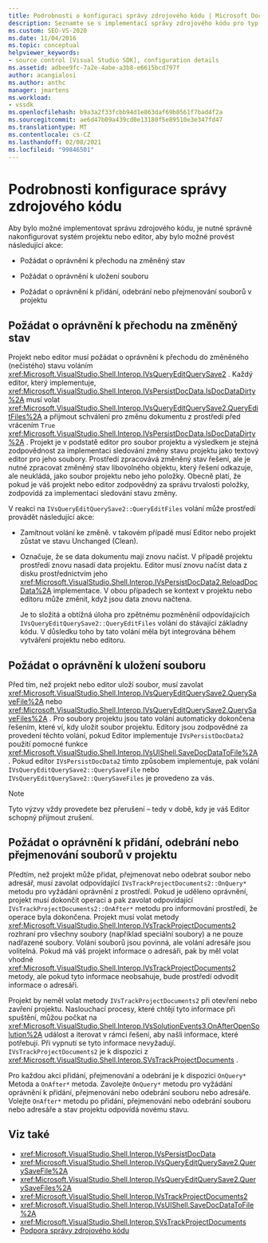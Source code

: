 ```yaml
---
title: Podrobnosti o konfiguraci správy zdrojového kódu | Microsoft Docs
description: Seznamte se s implementací správy zdrojového kódu pro typ projektu v aplikaci Visual Studio, který zahrnuje konfiguraci systému projektu nebo editoru pro vyžádání oprávnění.
ms.custom: SEO-VS-2020
ms.date: 11/04/2016
ms.topic: conceptual
helpviewer_keywords:
- source control [Visual Studio SDK], configuration details
ms.assetid: adbee9fc-7a2e-4abe-a3b8-e6615bcd797f
author: acangialosi
ms.author: anthc
manager: jmartens
ms.workload:
- vssdk
ms.openlocfilehash: b9a3a2f33fcbb94d1e863daf69b8561f7bad4f2a
ms.sourcegitcommit: ae6d47b09a439cd0e13180f5e89510e3e347fd47
ms.translationtype: MT
ms.contentlocale: cs-CZ
ms.lasthandoff: 02/08/2021
ms.locfileid: "99846501"
---
```

# <a name="source-control-configuration-details"></a>Podrobnosti konfigurace správy zdrojového kódu
Aby bylo možné implementovat správu zdrojového kódu, je nutné správně nakonfigurovat systém projektu nebo editor, aby bylo možné provést následující akce:

- Požádat o oprávnění k přechodu na změněný stav

- Požádat o oprávnění k uložení souboru

- Požádat o oprávnění k přidání, odebrání nebo přejmenování souborů v projektu

## <a name="request-permission-to-transition-to-changed-state"></a>Požádat o oprávnění k přechodu na změněný stav
 Projekt nebo editor musí požádat o oprávnění k přechodu do změněného (nečistého) stavu voláním <xref:Microsoft.VisualStudio.Shell.Interop.IVsQueryEditQuerySave2> . Každý editor, který implementuje, <xref:Microsoft.VisualStudio.Shell.Interop.IVsPersistDocData.IsDocDataDirty%2A> musí volat <xref:Microsoft.VisualStudio.Shell.Interop.IVsQueryEditQuerySave2.QueryEditFiles%2A> a přijmout schválení pro změnu dokumentu z prostředí před vrácením `True` <xref:Microsoft.VisualStudio.Shell.Interop.IVsPersistDocData.IsDocDataDirty%2A> . Projekt je v podstatě editor pro soubor projektu a výsledkem je stejná zodpovědnost za implementaci sledování změny stavu projektu jako textový editor pro jeho soubory. Prostředí zpracovává změněný stav řešení, ale je nutné zpracovat změněný stav libovolného objektu, který řešení odkazuje, ale neukládá, jako soubor projektu nebo jeho položky. Obecně platí, že pokud je váš projekt nebo editor zodpovědný za správu trvalosti položky, zodpovídá za implementaci sledování stavu změny.

 V reakci na `IVsQueryEditQuerySave2::QueryEditFiles` volání může prostředí provádět následující akce:

- Zamítnout volání ke změně. v takovém případě musí Editor nebo projekt zůstat ve stavu Unchanged (Clean).

- Označuje, že se data dokumentu mají znovu načíst. V případě projektu prostředí znovu nasadí data projektu. Editor musí znovu načíst data z disku prostřednictvím jeho <xref:Microsoft.VisualStudio.Shell.Interop.IVsPersistDocData2.ReloadDocData%2A> implementace. V obou případech se kontext v projektu nebo editoru může změnit, když jsou data znovu načtena.

  Je to složitá a obtížná úloha pro zpětnému pozměněníí odpovídajících `IVsQueryEditQuerySave2::QueryEditFiles` volání do stávající základny kódu. V důsledku toho by tato volání měla být integrována během vytváření projektu nebo editoru.

## <a name="request-permission-to-save-a-file"></a>Požádat o oprávnění k uložení souboru
 Před tím, než projekt nebo editor uloží soubor, musí zavolat <xref:Microsoft.VisualStudio.Shell.Interop.IVsQueryEditQuerySave2.QuerySaveFile%2A> nebo <xref:Microsoft.VisualStudio.Shell.Interop.IVsQueryEditQuerySave2.QuerySaveFiles%2A> . Pro soubory projektu jsou tato volání automaticky dokončena řešením, které ví, kdy uložit soubor projektu. Editory jsou zodpovědné za provedení těchto volání, pokud Editor implementuje `IVsPersistDocData2` použití pomocné funkce <xref:Microsoft.VisualStudio.Shell.Interop.IVsUIShell.SaveDocDataToFile%2A> . Pokud editor `IVsPersistDocData2` tímto způsobem implementuje, pak volání `IVsQueryEditQuerySave2::QuerySaveFile` nebo `IVsQueryEditQuerySave2::QuerySaveFiles` je provedeno za vás.

> [!NOTE]
> Tyto výzvy vždy provedete bez přerušení – tedy v době, kdy je váš Editor schopný přijmout zrušení.

## <a name="request-permission-to-add-remove-or-rename-files-in-the-project"></a>Požádat o oprávnění k přidání, odebrání nebo přejmenování souborů v projektu
 Předtím, než projekt může přidat, přejmenovat nebo odebrat soubor nebo adresář, musí zavolat odpovídající `IVsTrackProjectDocuments2::OnQuery*` metodu pro vyžádání oprávnění z prostředí. Pokud je uděleno oprávnění, projekt musí dokončit operaci a pak zavolat odpovídající `IVsTrackProjectDocuments2::OnAfter*` metodu pro informování prostředí, že operace byla dokončena. Projekt musí volat metody <xref:Microsoft.VisualStudio.Shell.Interop.IVsTrackProjectDocuments2> rozhraní pro všechny soubory (například speciální soubory) a ne pouze nadřazené soubory. Volání souborů jsou povinná, ale volání adresáře jsou volitelná. Pokud má váš projekt informace o adresáři, pak by měl volat vhodné <xref:Microsoft.VisualStudio.Shell.Interop.IVsTrackProjectDocuments2> metody, ale pokud tyto informace neobsahuje, bude prostředí odvodit informace o adresáři.

 Projekt by neměl volat metody `IVsTrackProjectDocuments2` při otevření nebo zavření projektu. Naslouchací procesy, které chtějí tyto informace při spuštění, můžou počkat na <xref:Microsoft.VisualStudio.Shell.Interop.IVsSolutionEvents3.OnAfterOpenSolution%2A> událost a iterovat v rámci řešení, aby našli informace, které potřebují. Při vypnutí se tyto informace nevyžadují. `IVsTrackProjectDocuments2` je k dispozici z <xref:Microsoft.VisualStudio.Shell.Interop.SVsTrackProjectDocuments> .

 Pro každou akci přidání, přejmenování a odebrání je k dispozici `OnQuery*` Metoda a `OnAfter*` metoda. Zavolejte `OnQuery*` metodu pro vyžádání oprávnění k přidání, přejmenování nebo odebrání souboru nebo adresáře. Volejte `OnAfter*` metodu po přidání, přejmenování nebo odebrání souboru nebo adresáře a stav projektu odpovídá novému stavu.

## <a name="see-also"></a>Viz také

- <xref:Microsoft.VisualStudio.Shell.Interop.IVsPersistDocData>
- <xref:Microsoft.VisualStudio.Shell.Interop.IVsQueryEditQuerySave2.QuerySaveFile%2A>
- <xref:Microsoft.VisualStudio.Shell.Interop.IVsQueryEditQuerySave2.QuerySaveFiles%2A>
- <xref:Microsoft.VisualStudio.Shell.Interop.IVsTrackProjectDocuments2>
- <xref:Microsoft.VisualStudio.Shell.Interop.IVsUIShell.SaveDocDataToFile%2A>
- <xref:Microsoft.VisualStudio.Shell.Interop.SVsTrackProjectDocuments>
- [Podpora správy zdrojového kódu](../../extensibility/internals/supporting-source-control.md)
